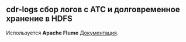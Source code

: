 ## cdr-logs сбор логов с АТС и долговременное хранение в HDFS

Используется **Apache Flume**  [Документация](https://flume.apache.org/FlumeUserGuide.html).